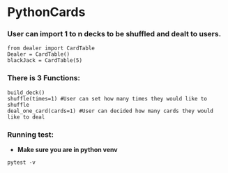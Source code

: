 # PythonCards
 ### User can import 1 to n decks to be shuffled and dealt to users. 
 ```
from dealer import CardTable
Dealer = CardTable()
blackJack = CardTable(5)
```
### There is 3 Functions:
```
build_deck()
shuffle(times=1) #User can set how many times they would like to shuffle 
deal_one_card(cards=1) #User can decided how many cards they would like to deal
```
### Running test:
- **Make sure you are in python venv**
```
pytest -v
```